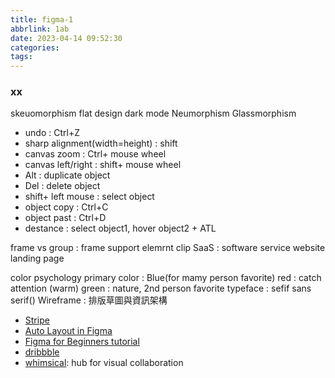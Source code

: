 ```yaml
---
title: figma-1
abbrlink: 1ab
date: 2023-04-14 09:52:30
categories:
tags:
---
```


### xx

skeuomorphism
flat design
dark mode
Neumorphism
Glassmorphism

+ undo : Ctrl+Z
+ sharp alignment(width=height) : shift
+ canvas zoom : Ctrl+ mouse wheel
+ canvas left/right : shift+ mouse wheel
+ Alt : duplicate object
+ Del : delete object
+ shift+ left mouse : select object
+ object copy : Ctrl+C
+ object past : Ctrl+D
+ destance : select object1, hover object2 + ATL

frame vs group : frame support elemrnt clip
SaaS : software service website
landing page 

color psychology 
primary color : Blue(for mamy person favorite)
	red : catch attention (warm)
	green : nature, 2nd person favorite 
typeface :
	sefif 
	sans serif()
Wireframe : 排版草圖與資訊架構

+ [Stripe](https://stripe.com/)
+ [Auto Layout in Figma](https://designcode.io/figma-handbook-auto-layout)
+ [Figma for Beginners tutorial ](https://help.figma.com/hc/en-us/sections/4405269443991-Figma-for-Beginners-tutorial-4-parts-)
+ [dribbble](https://dribbble.com/)
+ [whimsical](https://whimsical.com/): hub for visual collaboration